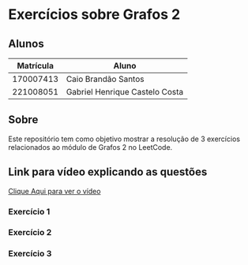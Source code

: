 # Exercícios sobre Grafos 2

## Alunos

|Matrícula | Aluno |
| -- | -- |
| 170007413  | Caio Brandão Santos |
| 221008051 | Gabriel Henrique Castelo Costa |

## Sobre

Este repositório tem como objetivo mostrar a resolução de 3 exercícios relacionados ao módulo de Grafos 2 no LeetCode.

## Link para vídeo explicando as questões

[Clique Aqui para ver o vídeo]()

### Exercício 1



### Exercício 2



### Exercício 3



